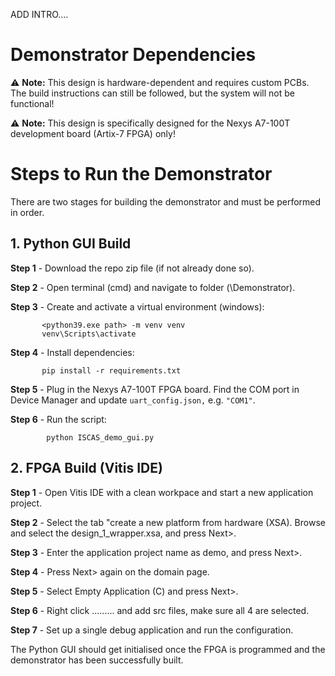 ADD INTRO....

# Demonstrator Dependencies



⚠️ **Note:** This design is hardware-dependent and requires custom PCBs. The build instructions can still be followed, but the system will not be functional!

⚠️ **Note:** This design is specifically designed for the Nexys A7-100T development board (Artix-7 FPGA) only!

# Steps to Run the Demonstrator

There are two stages for building the demonstrator and must be performed in order.

## 1. Python GUI Build

**Step 1** - Download the repo zip file (if not already done so).

**Step 2** - Open terminal (cmd) and navigate to folder (\Demonstrator).

**Step 3** - Create and activate a virtual environment (windows):
         
           <python39.exe path> -m venv venv
           venv\Scripts\activate
    
**Step 4** - Install dependencies:

           pip install -r requirements.txt

**Step 5** - Plug in the Nexys A7-100T FPGA board. Find the COM port in Device Manager and update `uart_config.json,` e.g. `"COM1"`.

**Step 6** - Run the script:

            python ISCAS_demo_gui.py

## 2. FPGA Build (Vitis IDE)

**Step 1** - Open Vitis IDE with a clean workpace and start a new application project.

**Step 2** - Select the tab "create a new platform from hardware (XSA). Browse and select the design_1_wrapper.xsa, and press Next>.

**Step 3** - Enter the application project name as demo, and press Next>.

**Step 4** - Press Next> again on the domain page.

**Step 5** - Select Empty Application (C) and press Next>.

**Step 6** - Right click ......... and add src files, make sure all 4 are selected.

**Step 7** - Set up a single debug application and run the configuration.

The Python GUI should get initialised once the FPGA is programmed and the demonstrator has been successfully built.


